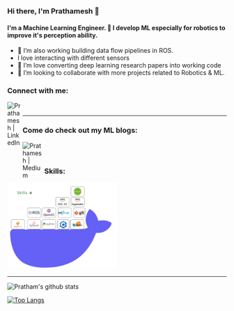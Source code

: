 ### Hi there, I'm Prathamesh 👋


#### I'm a Machine Learning Engineer. 🔭 I develop ML especially for robotics to improve it's perception ability.

- 🔭 I’m also working building data flow pipelines in ROS.
- I love interacting with different sensors
- 🌱 I’m love converting deep learning research papers into working code
- 👯 I’m looking to collaborate with more projects related to Robotics & ML.


### Connect with me:
[<img align="left" alt="Prathamesh | LinkedIn" width="35" src="https://static-00.iconduck.com/assets.00/linkedin-icon-512x512-vkm0drb1.png" />](https://www.linkedin.com/in/prathamesh-sardeshmukh/)

<br/>

 
 
 ---
 
### Come do check out my ML blogs:
[<img align="left" alt="Prathamesh | Medium" width="50px" src="https://cdn.icon-icons.com/icons2/3041/PNG/512/medium_logo_icon_189223.png" />](https://medium.com/@pratham.sardeshmukh)

<br/>
<br/>



### Skills:

<img src="https://github.com/prathamsss/prathamsss/blob/main/skills.png" width="50%" height="50%">

---


![Pratham's github stats](https://github-readme-stats.vercel.app/api?username=prathamsss&show_icons=true&theme=radical&count_private=true)

[![Top Langs](https://github-readme-stats.vercel.app/api/top-langs/?username=prathamsss&layout=compact&theme=radical)](https://github.com/prathamsss/github-readme-stats)

